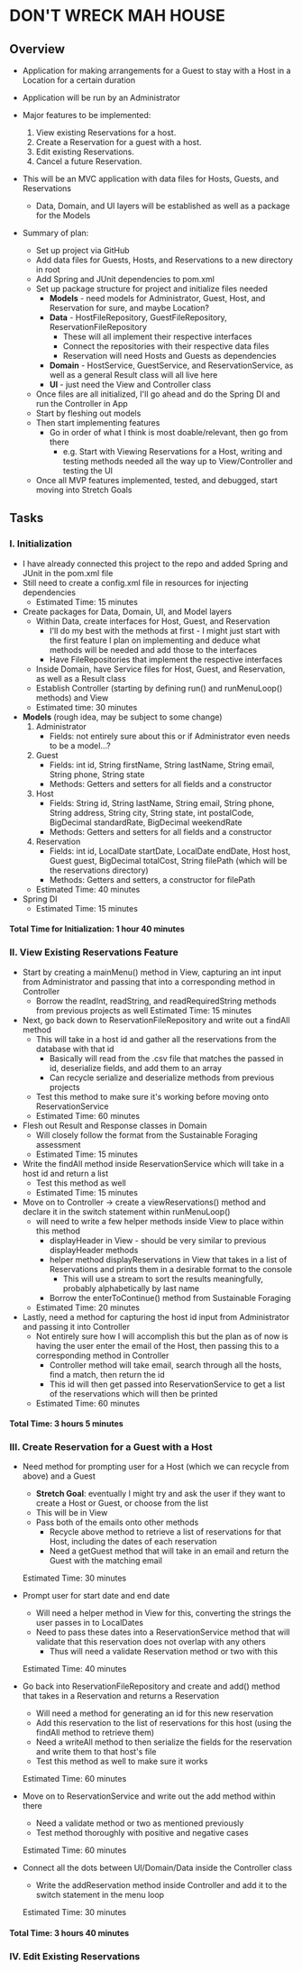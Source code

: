 # DON'T WRECK MAH HOUSE 

## Overview

* Application for making arrangements for a Guest to stay with a Host in a Location for a certain duration
* Application will be run by an Administrator
* Major features to be implemented:
  1. View existing Reservations for a host.
  2. Create a Reservation for a guest with a host.
  3. Edit existing Reservations.
  4. Cancel a future Reservation.
* This will be an MVC application with data files for Hosts, Guests, and Reservations
    * Data, Domain, and UI layers will be established as well as a package for the Models
    
* Summary of plan:
    * Set up project via GitHub
    * Add data files for Guests, Hosts, and Reservations to a new directory in root
    * Add Spring and JUnit dependencies to pom.xml
    * Set up package structure for project and initialize files needed
      * **Models** - need models for Administrator, Guest, Host, and Reservation for sure, and maybe Location?
      * **Data** - HostFileRepository, GuestFileRepository, ReservationFileRepository
        * These will all implement their respective interfaces
        * Connect the repositories with their respective data files
        * Reservation will need Hosts and Guests as dependencies
      * **Domain** - HostService, GuestService, and ReservationService, as well as a general Result class will all live here
      * **UI** - just need the View and Controller class
    * Once files are all initialized, I'll go ahead and do the Spring DI and run the Controller in App
    * Start by fleshing out models
    * Then start implementing features
        * Go in order of what I think is most doable/relevant, then go from there
            * e.g. Start with Viewing Reservations for a Host, writing and testing methods needed all the way up to View/Controller and testing the UI
    * Once all MVP features implemented, tested, and debugged, start moving into Stretch Goals
    

## Tasks

### I. Initialization
* I have already connected this project to the repo and added Spring and JUnit in the pom.xml file
* Still need to create a config.xml file in resources for injecting dependencies
  * Estimated Time: 15 minutes
* Create packages for Data, Domain, UI, and Model layers 
    * Within Data, create interfaces for Host, Guest, and Reservation
        * I'll do my best with the methods at first - I might just start with the first feature I plan on implementing and deduce what methods will be needed and add those to the interfaces
        * Have FileRepositories that implement the respective interfaces
    * Inside Domain, have Service files for Host, Guest, and Reservation, as well as a Result class
    * Establish Controller (starting by defining run() and runMenuLoop() methods) and View
    * Estimated time: 30 minutes
* **Models** (rough idea, may be subject to some change)
    1. Administrator
        * Fields: not entirely sure about this or if Administrator even needs to be a model...?
    2. Guest
        * Fields: int id, String firstName, String lastName, String email, String phone, String state
        * Methods: Getters and setters for all fields and a constructor
    3. Host
        * Fields: String id, String lastName, String email, String phone, String address, String city, String state, int postalCode, BigDecimal standardRate, BigDecimal weekendRate 
        * Methods: Getters and setters for all fields and a constructor
    4. Reservation
        * Fields: int id, LocalDate startDate, LocalDate endDate, Host host, Guest guest, BigDecimal totalCost, String filePath (which will be the reservations directory)
        * Methods: Getters and setters, a constructor for filePath
    * Estimated Time: 40 minutes
* Spring DI
  * Estimated Time: 15 minutes
    
#### Total Time for Initialization: 1 hour 40 minutes

### II. View Existing Reservations Feature

* Start by creating a mainMenu() method in View, capturing an int input from Administrator and passing that into a corresponding method in Controller
  * Borrow the readInt, readString, and readRequiredString methods from previous projects as well
    Estimated Time: 15 minutes
* Next, go back down to ReservationFileRepository and write out a findAll method
    * This will take in a host id and gather all the reservations from the database with that id
        * Basically will read from the .csv file that matches the passed in id, deserialize fields, and add them to an array
        * Can recycle serialize and deserialize methods from previous projects
    * Test this method to make sure it's working before moving onto ReservationService
    * Estimated Time: 60 minutes
* Flesh out Result and Response classes in Domain
    * Will closely follow the format from the Sustainable Foraging assessment
    * Estimated Time: 15 minutes
* Write the findAll method inside ReservationService which will take in a host id and return a list
    * Test this method as well
    * Estimated Time: 15 minutes
* Move on to Controller -> create a viewReservations() method and declare it in the switch statement within runMenuLoop()
    * will need to write a few helper methods inside View to place within this method
        * displayHeader in View - should be very similar to previous displayHeader methods
        * helper method displayReservations in View that takes in a list of Reservations and prints them in a desirable format to the console
            * This will use a stream to sort the results meaningfully, probably alphabetically by last name
        * Borrow the enterToContinue() method from Sustainable Foraging
    * Estimated Time: 20 minutes
* Lastly, need a method for capturing the host id input from Administrator and passing it into Controller
    * Not entirely sure how I will accomplish this but the plan as of now is having the user enter the email of the Host, then passing this to a corresponding method in Controller
        * Controller method will take email, search through all the hosts, find a match, then return the id
        * This id will then get passed into ReservationService to get a list of the reservations which will then be printed
    * Estimated Time: 60 minutes

#### Total Time: 3 hours 5 minutes

### III. Create Reservation for a Guest with a Host
* Need method for prompting user for a Host (which we can recycle from above) and a Guest
    * **Stretch Goal**: eventually I might try and ask the user if they want to create a Host or Guest, or choose from the list
    * This will be in View
    * Pass both of the emails onto other methods
      * Recycle above method to retrieve a list of reservations for that Host, including the dates of each reservation
      * Need a getGuest method that will take in an email and return the Guest with the matching email
    
    Estimated Time: 30 minutes
  
* Prompt user for start date and end date
    * Will need a helper method in View for this, converting the strings the user passes in to LocalDates
    * Need to pass these dates into a ReservationService method that will validate that this reservation does not overlap with any others
        * Thus will need a validate Reservation method or two with this
    
    Estimated Time: 40 minutes
  
* Go back into ReservationFileRepository and create and add() method that takes in a Reservation and returns a Reservation
    * Will need a method for generating an id for this new reservation
    * Add this reservation to the list of reservations for this host (using the findAll method to retrieve them)
    * Need a writeAll method to then serialize the fields for the reservation and write them to that host's file
    * Test this method as well to make sure it works
    
    Estimated Time: 60 minutes
    
* Move on to ReservationService and write out the add method within there
    * Need a validate method or two as mentioned previously
    * Test method thoroughly with positive and negative cases
    
    Estimated Time: 60 minutes
  
* Connect all the dots between UI/Domain/Data inside the Controller class
    * Write the addReservation method inside Controller and add it to the switch statement in the menu loop
    
    Estimated Time: 30 minutes
  
#### Total Time: 3 hours 40 minutes

### IV. Edit Existing Reservations

